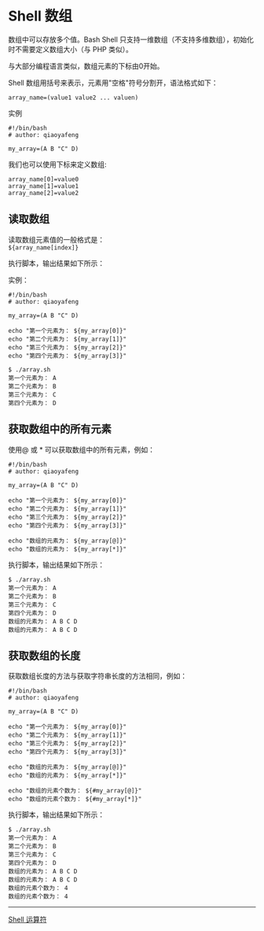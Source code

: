 # Shell 数组

数组中可以存放多个值。Bash Shell 只支持一维数组（不支持多维数组），初始化时不需要定义数组大小（与 PHP 类似）。

与大部分编程语言类似，数组元素的下标由0开始。

Shell 数组用括号来表示，元素用"空格"符号分割开，语法格式如下：

`array_name=(value1 value2 ... valuen)`

实例
```shell
#!/bin/bash
# author: qiaoyafeng

my_array=(A B "C" D)
```
我们也可以使用下标来定义数组:
```shell
array_name[0]=value0
array_name[1]=value1
array_name[2]=value2

```
## 读取数组

读取数组元素值的一般格式是：  
`${array_name[index]}`

执行脚本，输出结果如下所示：

实例：

```shll
#!/bin/bash
# author: qiaoyafeng

my_array=(A B "C" D)

echo "第一个元素为： ${my_array[0]}"
echo "第二个元素为： ${my_array[1]}"
echo "第三个元素为： ${my_array[2]}"
echo "第四个元素为： ${my_array[3]}"
```

```text
$ ./array.sh
第一个元素为： A
第二个元素为： B
第三个元素为： C
第四个元素为： D

```

## 获取数组中的所有元素

使用@ 或 * 可以获取数组中的所有元素，例如：

```shell
#!/bin/bash
# author: qiaoyafeng

my_array=(A B "C" D)

echo "第一个元素为： ${my_array[0]}"
echo "第二个元素为： ${my_array[1]}"
echo "第三个元素为： ${my_array[2]}"
echo "第四个元素为： ${my_array[3]}"

echo "数组的元素为： ${my_array[@]}"
echo "数组的元素为： ${my_array[*]}"
```
执行脚本，输出结果如下所示：

```text
$ ./array.sh
第一个元素为： A
第二个元素为： B
第三个元素为： C
第四个元素为： D
数组的元素为： A B C D
数组的元素为： A B C D

```

## 获取数组的长度

获取数组长度的方法与获取字符串长度的方法相同，例如：

```shll
#!/bin/bash
# author: qiaoyafeng

my_array=(A B "C" D)

echo "第一个元素为： ${my_array[0]}"
echo "第二个元素为： ${my_array[1]}"
echo "第三个元素为： ${my_array[2]}"
echo "第四个元素为： ${my_array[3]}"

echo "数组的元素为： ${my_array[@]}"
echo "数组的元素为： ${my_array[*]}"

echo "数组的元素个数为： ${#my_array[@]}"
echo "数组的元素个数为： ${#my_array[*]}"
```
执行脚本，输出结果如下所示：
```text
$ ./array.sh
第一个元素为： A
第二个元素为： B
第三个元素为： C
第四个元素为： D
数组的元素为： A B C D
数组的元素为： A B C D
数组的元素个数为： 4
数组的元素个数为： 4

```

------

[Shell 运算符](basic-operators.md)